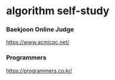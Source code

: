 # algorithm self-study

### Baekjoon Online Judge
<https://www.acmicpc.net/>

### Programmers
<https://programmers.co.kr/>
